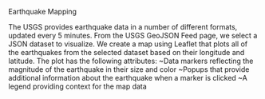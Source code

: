 Earthquake Mapping

The USGS provides earthquake data in a number of different formats, updated every 5 minutes. From the USGS GeoJSON Feed page, we
select a JSON dataset to visualize. We create a map using Leaflet that plots all of the earthquakes from the selected dataset based
on their longitude and latitude. The plot has the following attributes:
~Data markers reflecting the magnitude of the earthquake in their size and color
~Popups that provide additional information about the earthquake when a marker is clicked
~A legend providing context for the map data

